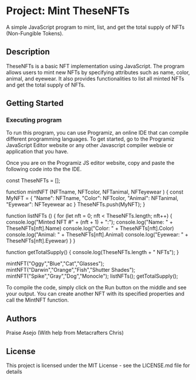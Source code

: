 # Project: Mint TheseNFTs

A simple JavaScript program to mint, list, and get the total supply of NFTs (Non-Fungible Tokens).

## Description

TheseNFTs is a basic NFT implementation using JavaScript. The program allows users to mint new NFTs by specifying attributes such as name, color, animal, and eyewear. It also provides functionalities to list all minted NFTs and get the total supply of NFTs.

## Getting Started

### Executing program

To run this program, you can use Programiz, an online IDE that can compile different programming languages. To get started, go to the Programiz JavaScript Editor website or any other Javascript compiler websie or application that you have.

Once you are on the Programiz JS editor website, copy and paste the following code into the the IDE.

const TheseNFTs = [];

function mintNFT (NFTname, NFTcolor, NFTanimal, NFTeyewear ) {
   const MyNFT = {
       "Name": NFTname,
       "Color": NFTcolor,
       "Animal": NFTanimal,
       "Eyewear": NFTeyewear
ac
}
TheseNFTs.push(MyNFT);
}

function listNFTs () {
    for (let nft = 0; nft < TheseNFTs.length; nft++) {
        console.log("Minted NFT #" + (nft + 1) + ":");
        console.log("Name: " + TheseNFTs[nft].Name)
        console.log("Color: " + TheseNFTs[nft].Color)
        console.log("Animal: " + TheseNFTs[nft].Animal)
        console.log("Eyewear: " + TheseNFTs[nft].Eyewear)
    }
}

function getTotalSupply() {
console.log(TheseNFTs.length + " NFTs");
}

mintNFT("Oggy","Blue","Cat","Glasses");
mintNFT("Darwin","Orange","Fish","Shutter Shades");
mintNFT("Spike","Gray","Dog","Monocle");
listNFTs();
getTotalSupply();

To compile the code, simply click on the Run button on the middle and see your output. You can create another NFT with its specified properties and call the MintNFT function.

## Authors

Praise Asejo
(With help from Metacrafters Chris)

## License

This project is licensed under the MIT License - see the LICENSE.md file for details
